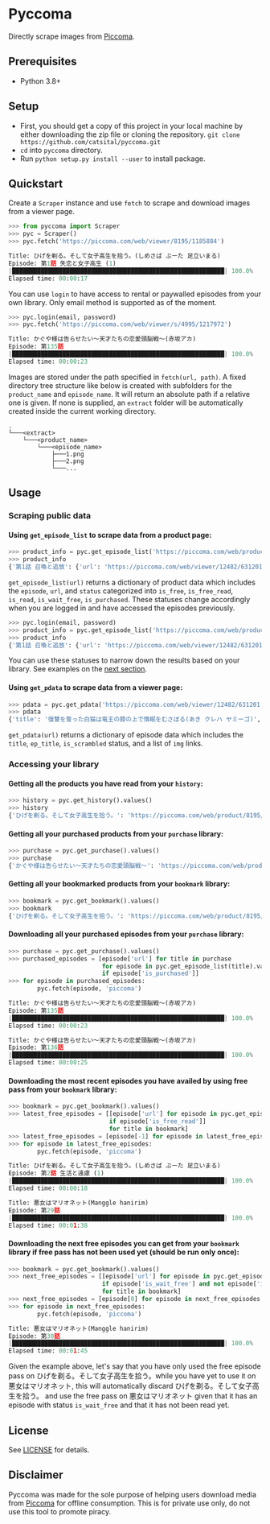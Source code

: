 # Pyccoma

Directly scrape images from [Piccoma](https://piccoma.com).

## Prerequisites
* Python 3.8+

## Setup

* First, you should get a copy of this project in your local machine by either downloading the zip file or cloning the repository. `git clone https://github.com/catsital/pyccoma.git`
* `cd` into `pyccoma` directory.
* Run `python setup.py install --user` to install package.

## Quickstart

Create a `Scraper` instance and use `fetch` to scrape and download images from a viewer page.

```python
>>> from pyccoma import Scraper
>>> pyc = Scraper()
>>> pyc.fetch('https://piccoma.com/web/viewer/8195/1185884')

Title: ひげを剃る。そして女子高生を拾う。(しめさば ぶーた 足立いまる)
Episode: 第1話 失恋と女子高生 (1)
|███████████████████████████████████████████████████████████| 100.0%
Elapsed time: 00:00:17
```

You can use `login` to have access to rental or paywalled episodes from your own library. Only email method is supported as of the moment.

```python
>>> pyc.login(email, password)
>>> pyc.fetch('https://piccoma.com/web/viewer/s/4995/1217972')

Title: かぐや様は告らせたい～天才たちの恋愛頭脳戦～(赤坂アカ)
Episode: 第135話
|███████████████████████████████████████████████████████████| 100.0%
Elapsed time: 00:00:23
```

Images are stored under the path specified in `fetch(url, path)`. A fixed directory tree structure like below is created with subfolders for the `product_name` and `episode_name`. It will return an absolute path if a relative one is given. If none is supplied, an `extract` folder will be automatically created inside the current working directory.

```
.
└───<extract>
    └───<product_name>
        └───<episode_name>
            ├───1.png
            ├───2.png
            └───...
```

## Usage

### Scraping public data

#### Using `get_episode_list` to scrape data from a product page:

```python
>>> product_info = pyc.get_episode_list('https://piccoma.com/web/product/12482/episodes')
>>> product_info
{'第1話 召喚と追放': {'url': 'https://piccoma.com/web/viewer/12482/631201', 'is_free': True, 'is_free_read': False, 'is_read': False, 'is_wait_free': False, 'is_purchased': False}, '第2話 森の魔女と精霊': {'url': 'https://piccoma.com/web/viewer/12482/631205', 'is_free': True, 'is_free_read': False, 'is_read': False, 'is_wait_free': False, 'is_purchased': False}}
```

`get_episode_list(url)` returns a dictionary of product data which includes the `episode`, `url`, and `status` categorized into `is_free`, `is_free_read`, `is_read`, `is_wait_free`, `is_purchased`. These statuses change accordingly when you are logged in and have accessed the episodes previously.

```python
>>> pyc.login(email, password)
>>> product_info = pyc.get_episode_list('https://piccoma.com/web/product/12482/episodes')
>>> product_info
{'第1話 召喚と追放': {'url': 'https://piccoma.com/web/viewer/12482/631201', 'is_free': True, 'is_free_read': False, 'is_read': True, 'is_wait_free': False, 'is_purchased': False}, '第2話 森の魔女と精霊': {'url': 'https://piccoma.com/web/viewer/12482/631205', 'is_free': True, 'is_free_read': False, 'is_read': True, 'is_wait_free': False, 'is_purchased': False}}
```

You can use these statuses to narrow down the results based on your library. See examples on the [next section]('https://github.com/catsital/pyccoma#accessing-your-library').

#### Using `get_pdata` to scrape data from a viewer page:

```python
>>> pdata = pyc.get_pdata('https://piccoma.com/web/viewer/12482/631201')
>>> pdata
{'title': '復讐を誓った白猫は竜王の膝の上で惰眠をむさぼる(あき クレハ ヤミーゴ)', 'ep_title': '第1話 召喚と追放', 'is_scrambled': True, 'img': ['https://pcm.kakaocdn.net/dna/e9073/btqzu1ySncw/RURZWSY6VAL9Z68AZO0CGJ/i00001.jpg?credential=4ggejDuJPPXMt5QR0LkfXOO2OCuoiXMt&expires=1633262400&signature=xGrL3pG2qXfOHyCbfOo1X6OPWRs%3D', 'https://pcm.kakaocdn.net/dna/bs75HK/btqzxG79lUN/RURZWSY6VAL9Z68AZO0CGJ/i00002.jpg?credential=4ggejDuJPPXMt5QR0LkfXOO2OCuoiXMt&expires=1633262400&signature=xGrL3pG2qXfOHyCbfOo1X6OPWRs%3D']}
```

`get_pdata(url)` returns a dictionary of episode data which includes the `title`, `ep_title`, `is_scrambled` status, and a list of `img` links.

### Accessing your library

#### Getting all the products you have read from your `history`:

```python
>>> history = pyc.get_history().values()
>>> history
{'ひげを剃る。そして女子高生を拾う。': 'https://piccoma.com/web/product/8195/episodes', '悪女はマリオネット': 'https://piccoma.com/web/product/67171/episodes', 'かぐや様は告らせたい～天才たちの恋愛頭脳戦～': 'https://piccoma.com/web/product/4995/episodes', '復讐を誓った白猫は竜王の膝の上で惰眠をむさぼる': 'https://piccoma.com/web/product/12482/episodes'}
```

#### Getting all your purchased products from your `purchase` library:

```python
>>> purchase = pyc.get_purchase().values()
>>> purchase
{'かぐや様は告らせたい～天才たちの恋愛頭脳戦～': 'https://piccoma.com/web/product/4995/episodes'}
```

#### Getting all your bookmarked products from your `bookmark` library:

```python
>>> bookmark = pyc.get_bookmark().values()
>>> bookmark
{'ひげを剃る。そして女子高生を拾う。': 'https://piccoma.com/web/product/8195/episodes', '悪女はマリオネット': 'https://piccoma.com/web/product/67171/episodes'}
```

#### Downloading all your purchased episodes from your `purchase` library:

```python
>>> purchase = pyc.get_purchase().values()
>>> purchased_episodes = [episode['url'] for title in purchase
                          for episode in pyc.get_episode_list(title).values()
                          if episode['is_purchased']]
>>> for episode in purchased_episodes:
        pyc.fetch(episode, 'piccoma')

Title: かぐや様は告らせたい～天才たちの恋愛頭脳戦～(赤坂アカ)
Episode: 第135話
|███████████████████████████████████████████████████████████| 100.0%
Elapsed time: 00:00:23

Title: かぐや様は告らせたい～天才たちの恋愛頭脳戦～(赤坂アカ)
Episode: 第136話
|███████████████████████████████████████████████████████████| 100.0%
Elapsed time: 00:00:25
```

#### Downloading the most recent episodes you have availed by using free pass from your `bookmark` library:

```python
>>> bookmark = pyc.get_bookmark().values()
>>> latest_free_episodes = [[episode['url'] for episode in pyc.get_episode_list(title).values()
                            if episode['is_free_read']]
                            for title in bookmark]
>>> latest_free_episodes = [episode[-1] for episode in latest_free_episodes if episode]
>>> for episode in latest_free_episodes:
        pyc.fetch(episode, 'piccoma')

Title: ひげを剃る。そして女子高生を拾う。(しめさば ぶーた 足立いまる)
Episode: 第2話 生活と遠慮 (1)
|███████████████████████████████████████████████████████████| 100.0%
Elapsed time: 00:00:18

Title: 悪女はマリオネット(Manggle hanirim)
Episode: 第29話
|███████████████████████████████████████████████████████████| 100.0%
Elapsed time: 00:01:38
```

#### Downloading the next free episodes you can get from your `bookmark` library if free pass has not been used yet (should be run only once):

```python
>>> bookmark = pyc.get_bookmark().values()
>>> next_free_episodes = [[episode['url'] for episode in pyc.get_episode_list(title).values()
                          if episode['is_wait_free'] and not episode['is_read']]
                          for title in bookmark]
>>> next_free_episodes = [episode[0] for episode in next_free_episodes if episode]
>>> for episode in next_free_episodes:
        pyc.fetch(episode, 'piccoma')

Title: 悪女はマリオネット(Manggle hanirim)
Episode: 第30話
|███████████████████████████████████████████████████████████| 100.0%
Elapsed time: 00:01:45
```

Given the example above, let's say that you have only used the free episode pass on ひげを剃る。そして女子高生を拾う。while you have yet to use it on 悪女はマリオネット, this will automatically discard ひげを剃る。そして女子高生を拾う。 and use the free pass on 悪女はマリオネット given that it has an episode with status `is_wait_free` and that it has not been read yet.

## License

See [LICENSE](https://github.com/catsital/pyccoma/blob/main/LICENSE) for details.

## Disclaimer

Pyccoma was made for the sole purpose of helping users download media from [Piccoma](https://piccoma.com) for offline consumption. This is for private use only, do not use this tool to promote piracy.

